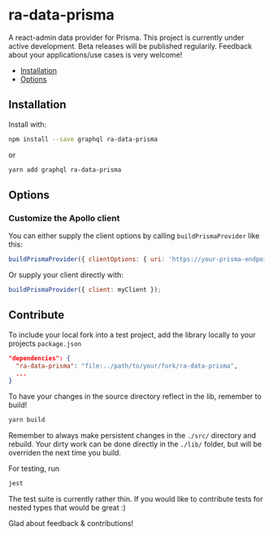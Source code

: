 # ra-data-prisma

A react-admin data provider for Prisma. This project is currently under active development. Beta releases will be published regularily. Feedback about your applications/use cases is very welcome!

- [Installation](#installation)
- [Options](#options)

## Installation

Install with:

```sh
npm install --save graphql ra-data-prisma
```

or

```sh
yarn add graphql ra-data-prisma
```

## Options

### Customize the Apollo client

You can either supply the client options by calling `buildPrismaProvider` like this:

```js
buildPrismaProvider({ clientOptions: { uri: 'https://your-prisma-endpoint', ...otherApolloOptions } });
```

Or supply your client directly with:

```js
buildPrismaProvider({ client: myClient });
```

## Contribute

To include your local fork into a test project, add the library locally to your projects `package.json`

```json
"dependencies": {
  "ra-data-prisma": "file:../path/to/your/fork/ra-data-prisma",
  ...
}
```

To have your changes in the source directory reflect in the lib, remember to build! 

```sh
yarn build
```

Remember to always make persistent changes in the `./src/` directory and rebuild. Your dirty work can be done directly in the `./lib/` folder, but will be overriden the next time you build. 

For testing, run 

```sh
jest
```

The test suite is currently rather thin. If you would like to contribute tests for nested types that would be great :)

Glad about feedback & contributions!
